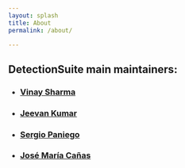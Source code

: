 ```yaml
---
layout: splash
title: About
permalink: /about/

---
```


## DetectionSuite main maintainers:

+ ### [Vinay Sharma](https://github.com/vinay0410) 

+ ### [Jeevan Kumar](https://github.com/sleep-404)

+ ### [Sergio Paniego](https://github.com/sergiopaniego)

+ ### [José María Cañas](https://github.com/jmplaza)
